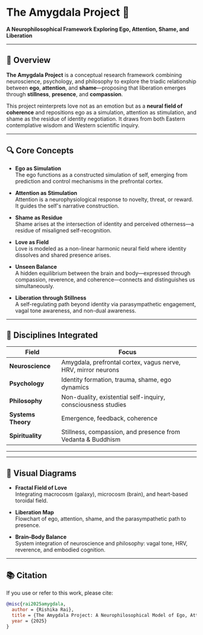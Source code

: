 # The Amygdala Project 🧠

**A Neurophilosophical Framework Exploring Ego, Attention, Shame, and Liberation**

---

## 🧭 Overview

**The Amygdala Project** is a conceptual research framework combining neuroscience, psychology, and philosophy to explore the triadic relationship between **ego**, **attention**, and **shame**—proposing that liberation emerges through **stillness**, **presence**, and **compassion**.

This project reinterprets love not as an emotion but as a **neural field of coherence** and repositions ego as a simulation, attention as stimulation, and shame as the residue of identity negotiation. It draws from both Eastern contemplative wisdom and Western scientific inquiry.

---

## 🔍 Core Concepts

- **Ego as Simulation**  
  The ego functions as a constructed simulation of self, emerging from prediction and control mechanisms in the prefrontal cortex.

- **Attention as Stimulation**  
  Attention is a neurophysiological response to novelty, threat, or reward. It guides the self's narrative construction.

- **Shame as Residue**  
  Shame arises at the intersection of identity and perceived otherness—a residue of misaligned self-recognition.

- **Love as Field**  
  Love is modeled as a non-linear harmonic neural field where identity dissolves and shared presence arises.

- **Unseen Balance**  
  A hidden equilibrium between the brain and body—expressed through compassion, reverence, and coherence—connects and distinguishes us simultaneously.

- **Liberation through Stillness**  
  A self-regulating path beyond identity via parasympathetic engagement, vagal tone awareness, and non-dual awareness.

---

## 🧬 Disciplines Integrated

| Field | Focus |
|------|-------|
| **Neuroscience** | Amygdala, prefrontal cortex, vagus nerve, HRV, mirror neurons |
| **Psychology** | Identity formation, trauma, shame, ego dynamics |
| **Philosophy** | Non-duality, existential self-inquiry, consciousness studies |
| **Systems Theory** | Emergence, feedback, coherence |
| **Spirituality** | Stillness, compassion, and presence from Vedanta & Buddhism |

---


---

## 🧠 Visual Diagrams

- **Fractal Field of Love**  
  Integrating macrocosm (galaxy), microcosm (brain), and heart-based toroidal field.

- **Liberation Map**  
  Flowchart of ego, attention, shame, and the parasympathetic path to presence.

- **Brain–Body Balance**  
  System integration of neuroscience and philosophy: vagal tone, HRV, reverence, and embodied cognition.

---

## 📚 Citation

If you use or refer to this work, please cite:

```bibtex
@misc{rai2025amygdala,
  author = {Rishika Rai},
  title = {The Amygdala Project: A Neurophilosophical Model of Ego, Attention, and Shame},
  year = {2025}
}


